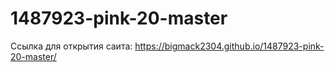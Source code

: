 # 1487923-pink-20-master
 
Ссылка для открытия саита: https://bigmack2304.github.io/1487923-pink-20-master/